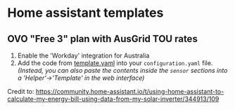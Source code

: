 # Home assistant templates

## OVO "Free 3" plan with AusGrid TOU rates

1. Enable the 'Workday' integration for Australia
2. Add the code from [template.yaml](template.yaml) into your `configuration.yaml` file. _(Instead, you can also paste the contents inside the `sensor` sections into a 'Helper'->'Template' in the web interface)_

Credit to: https://community.home-assistant.io/t/using-home-assistant-to-calculate-my-energy-bill-using-data-from-my-solar-inverter/344913/109 
